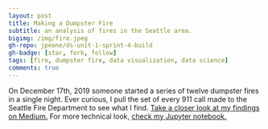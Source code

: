 ```yaml
---
layout: post
title: Making a Dumpster Fire
subtitle: an analysis of fires in the Seattle area.
bigimg: /img/fire.jpeg
gh-repo: jpeone/ds-unit-1-sprint-4-build
gh-badge: [star, fork, follow]
tags: [fire, dumpster fire, data visualization, data science]
comments: true
---
```


On December 17th, 2019 someone started a series of twelve dumpster fires in a single night. Ever curious, I pull the set of every 911 call made to the Seattle Fire Department to see what I find. [Take a closer look at my findings on Medium.](https://medium.com/@jesse.gene.peone/making-a-dumpster-fire-b2f46adee19a?source=friends_link&sk=0ada4fbbaed36e4389bc18ce5bda5f06) For more technical look, [check my Jupyter notebook.](https://github.com/jpeone/ds-unit-1-sprint-4-build/blob/master/unit_1_sprint_4_build.ipynb)
